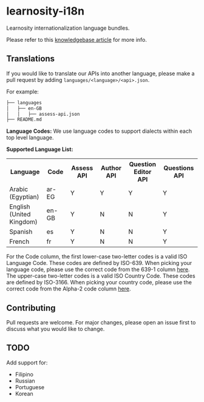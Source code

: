 # learnosity-i18n
Learnosity internationalization language bundles.

Please refer to this [knowledgebase article](https://help.learnosity.com/hc/en-us/articles/360000758697-Internationalizing-and-Localizing-the-Assessment-Experience) for more info.

## Translations

If you would like to translate our APIs into another language, please make a pull request by adding `languages/<language>/<api>.json`.

For example:

```bash
├── languages
│   ├── en-GB
│   │   ├── assess-api.json
├── README.md
```

**Language Codes:**
We use language codes to support dialects within each top level language.

**Supported Language List:**
<table>
    <tbody>
        <tr>
            <th width="175">Language</th>
            <th width="175">Code</th>
            <th width="175">Assess API</th>
            <th width="175">Author API</th>
            <th width="175">Question Editor API</th>
            <th width="175">Questions API</th>
        </tr>
        <tr>
            <td width="175">Arabic (Egyptian)</td>
            <td width="175">ar-EG</td>
            <td width="175">Y</td>
            <td width="175">Y</td>
            <td width="175">Y</td>
            <td width="175">Y</td>
        </tr>
        <tr>
            <td width="175">English (United Kingdom)</td>
            <td width="175">en-GB</td>
            <td width="175">Y</td>
            <td width="175">N</td>
            <td width="175">N</td>
            <td width="175">Y</td>
        </tr>
        <tr>
            <td width="175">Spanish</td>
            <td width="175">es</td>
            <td width="175">Y</td>
            <td width="175">N</td>
            <td width="175">N</td>
            <td width="175">Y</td>
        </tr>
        <tr>
            <td width="175">French</td>
            <td width="175">fr</td>
            <td width="175">Y</td>
            <td width="175">N</td>
            <td width="175">N</td>
            <td width="175">Y</td>
        </tr>
    </tbody>
</table>

For the Code column, the first lower-case two-letter codes is a valid ISO Language Code. These codes are defined by ISO-639. When picking your language code, please use the correct code from the 639-1 column [here](https://en.wikipedia.org/wiki/List_of_ISO_639-1_codes). The upper-case two-letter codes is a valid ISO Country Code. These codes are defined by ISO-3166. When picking your country code, please use the correct code from the Alpha-2 code column [here](https://en.wikipedia.org/wiki/List_of_ISO_3166_country_codes).

## Contributing
Pull requests are welcome. For major changes, please open an issue first to discuss what you would like to change.

## TODO
Add support for:
* Filipino
* Russian
* Portuguese
* Korean
